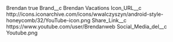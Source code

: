 <?xml version="1.0" encoding="UTF-8"?>
<CustomMetadata xmlns="http://soap.sforce.com/2006/04/metadata" xmlns:xsi="http://www.w3.org/2001/XMLSchema-instance" xmlns:xsd="http://www.w3.org/2001/XMLSchema">
    <label>Brendan</label>
    <protected>true</protected>
    <values>
        <field>Brand__c</field>
        <value xsi:type="xsd:string">Brendan Vacations</value>
    </values>
    <values>
        <field>Icon_URL__c</field>
        <value xsi:type="xsd:string">http://icons.iconarchive.com/icons/wwalczyszyn/android-style-honeycomb/32/YouTube-icon.png</value>
    </values>
    <values>
        <field>Share_Link__c</field>
        <value xsi:type="xsd:string">https://www.youtube.com/user/Brendanweb</value>
    </values>
    <values>
        <field>Social_Media_del__c</field>
        <value xsi:type="xsd:string">Youtube.png</value>
    </values>
</CustomMetadata>
